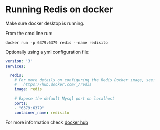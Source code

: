 # Running Redis on docker

Make sure docker desktop is running.

From the cmd line run:

`docker run -p 6379:6379 redis --name redisito`

Optionally using a yml configuration file:

```yml
version: '3'
services:

  redis:
    # For more details on configuring the Redis Docker image, see:
    #   https://hub.docker.com/_/redis
    image: redis

    # Expose the default Mysql port on localhost
    ports:
    - "6379:6379"
    container_name: redisito
```

For more information check [docker hub](https://hub.docker.com/_/redis/)
